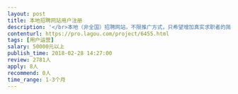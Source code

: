 ```yaml
---                
layout: post       
title: 本地招聘网站用户注册           
description: '</br>本地（非全国）招聘网站，不限推广方式，只希望增加真实求职者的简历注册，增加网站在当地的口碑和品牌知名度。</br>'     
contenturl: https://pro.lagou.com/project/6455.html      
tags: [用户运营]            
salary: 50000元以上          
publish_time: 2018-02-28 14:27:00         
review: 2781人                   
apply: 8人                   
recommend: 0人                   
time_range: 1-3个月              
---                 
```

